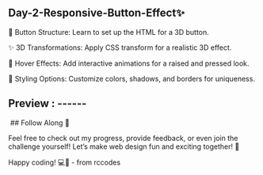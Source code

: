 ## Day-2-Responsive-Button-Effect✨

🔧 Button Structure: Learn to set up the HTML for a 3D button.

✨ 3D Transformations: Apply CSS transform for a realistic 3D effect.

🎨 Hover Effects: Add interactive animations for a raised and pressed look.

🌈 Styling Options: Customize colors, shadows, and borders for uniqueness.

## Preview : ------
<img href="">
## Follow Along 👣

Feel free to check out my progress, provide feedback, or even join the challenge yourself! Let’s make web design fun and exciting together! 🌈

Happy coding! 💻💖  -  from rccodes
